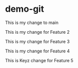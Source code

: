 # demo-git


This is my change to main

This is my change for Feature 2

This is my change for Feature 3

This is my change for Feature 4

This is Keyz change for Feature 5
